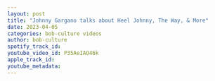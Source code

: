 ```yaml
---
layout: post
title: "Johnny Gargano talks about Heel Johnny, The Way, & More"
date: 2023-04-05
categories: bob-culture videos
author: bob-culture
spotify_track_id: 
youtube_video_id: P35AeIAO46k
apple_track_id: 
youtube_metadata: 
---
```

